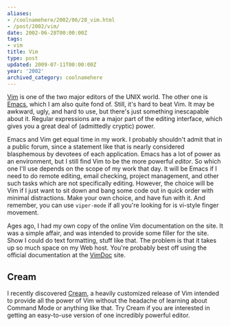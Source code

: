 ```yaml
---
aliases:
- /coolnamehere/2002/06/28_vim.html
- /post/2002/vim/
date: 2002-06-28T00:00:00Z
tags:
- vim
title: Vim
type: post
updated: 2009-07-11T00:00:00Z
year: '2002'
archived_category: coolnamehere
---
```


[Emacs]: /tags/emacs/

[Vim](http://www.vim.org/ "Vim Main Site") is one of the two major editors 
of the UNIX world. The other one is [Emacs][],
which I am also quite fond of. Still, it's hard to beat Vim. It may be 
awkward, ugly, and hard to use, but there's just something inescapable about 
it. Regular expressions are a major part of the editing interface, which gives 
you a great deal of (admittedly cryptic) power.
<!--more-->

Emacs and Vim get equal time in my work. I probably shouldn't admit that in a 
public forum, since a statement like that is nearly considered blasphemous by 
devotees of each application. Emacs has a lot of power as an environment, but 
I still find Vim to be the more powerful *editor*. So which one I'll use 
depends on the scope of my work that day. It will be Emacs if I need to do 
remote editing, email checking, project management, and other such tasks which 
are not specifically editing. However, the choice will be Vim if I just want to 
sit down and bang some code out in quick order with minimal distractions. Make 
your own choice, and have fun with it. And remember, you can use 
`viper-mode` if all you're looking for is vi-style finger movement.

Ages ago, I had my own copy of the online Vim documentation on the site. 
It was a simple affair, and was intended to provide some filler 
for the site. Show I could do text formatting, stuff like that. The problem 
is that it takes up so much space on my Web host. You're probably best off 
using the official documentation at the [VimDoc](http://vimdoc.sf.net "Vim Documentation") site.

## Cream

I recently discovered [Cream](http://cream.sf.net/ "Cream VIM Distribution"), a 
heavily customized release of Vim intended to provide all the power of Vim without 
the headache of learning about Command Mode or anything like that. Try Cream if 
you are interested in getting an easy-to-use version of one incredibly powerful 
editor.


